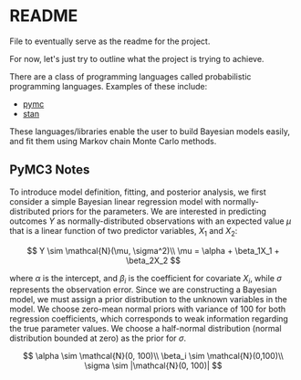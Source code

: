 # README

File to eventually serve as the readme for the project.

For now, let's just try to outline what the project is trying to achieve.

There are a class of programming languages called probabilistic programming languages. Examples of these include:

- [pymc](https://www.pymc.io/welcome.html)
- [stan](https://mc-stan.org/)

These languages/libraries enable the user to build Bayesian models easily, and fit them using Markov chain Monte Carlo methods.

## PyMC3 Notes

To introduce model definition, fitting, and posterior analysis, we first consider a simple Bayesian linear regression model with normally-distributed priors for the parameters. We are interested in predicting outcomes $Y$ as normally-distributed observations with an expected value $\mu$ that is a linear function of two predictor variables, $X_1$ and $X_2$:

$$
Y \sim \mathcal{N}(\mu, \sigma^2)\\
\mu = \alpha + \beta_1X_1 + \beta_2X_2
$$

where $\alpha$ is the intercept, and $\beta_i$ is the coefficient for covariate $X_i$, while $\sigma$ represents the observation error. Since we are constructing a Bayesian model, we must assign a prior distribution to the unknown variables in the model. We choose zero-mean normal priors with variance of 100 for both regression coefficients, which corresponds to weak information regarding the true parameter values. We choose a half-normal distribution (normal distribution bounded at zero) as the prior for $\sigma$.

$$
\alpha \sim \mathcal{N}(0, 100)\\
\beta_i \sim \mathcal{N}(0,100)\\
\sigma \sim |\mathcal{N}(0, 100)|
$$